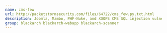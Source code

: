 ```yaml
---
name: cms-few
url: http://packetstormsecurity.com/files/64722/cms_few.py.txt.html
description: Joomla, Mambo, PHP-Nuke, and XOOPS CMS SQL injection vulnerability scanning tool written in Python.
group: blackarch blackarch-webapp blackarch-scanner
---
```

